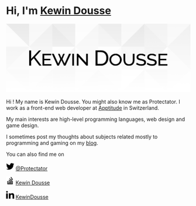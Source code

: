 # Hi, I'm [Kewin Dousse](https://www.kewindousse.ch)

![Kewin Dousse](assets/banner.svg)

Hi ! My name is Kewin Dousse.
You might also know me as Protectator.
I work as a front-end web developer at [Apptitude](https://apptitude.ch/) in Switzerland.

My main interests are high-level programming languages, web design and game design.

I sometimes post my thoughts about subjects related mostly to programming and gaming on my [blog](https://www.protectator.ch/).

You can also find me on

<img src="assets/twitter.svg" height="22"/> [@Protectator](https://twitter.com/Protectator)

<img src="assets/stackoverflow.svg" height="22"/> [Kewin Dousse](https://stackoverflow.com/users/1841827/kewin-dousse)

<img src="assets/linkedin.svg" height="22"> [KewinDousse](https://www.linkedin.com/in/kewindousse/)
